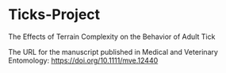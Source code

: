 # Ticks-Project
The Effects of Terrain Complexity on the Behavior of Adult Tick

The URL for the manuscript published in Medical and Veterinary Entomology:
https://doi.org/10.1111/mve.12440
